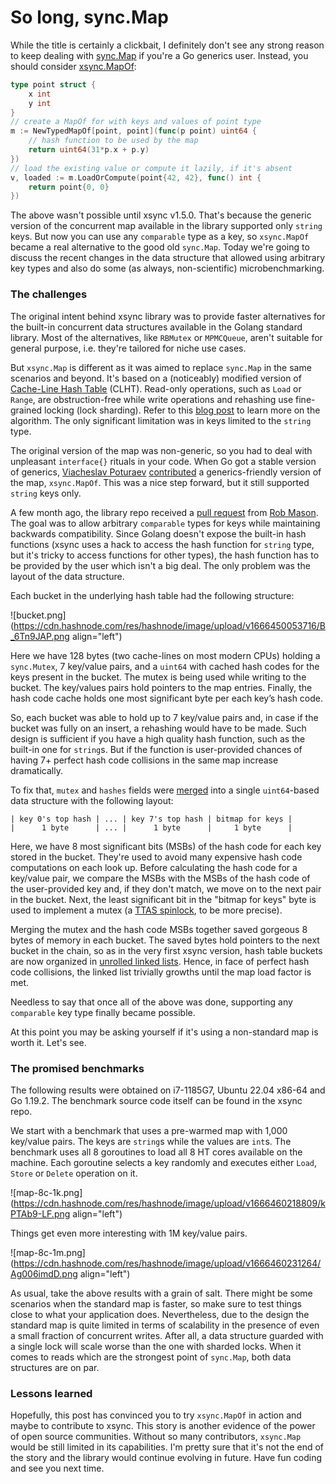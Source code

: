 # So long, sync.Map

While the title is certainly a clickbait, I definitely don't see any strong reason to keep dealing with [sync.Map](https://pkg.go.dev/sync#Map) if you're a Go generics user. Instead, you should consider [xsync.MapOf](https://pkg.go.dev/github.com/puzpuzpuz/xsync#MapOf):

```go
type point struct {
    x int
    y int
}
// create a MapOf for with keys and values of point type
m := NewTypedMapOf[point, point](func(p point) uint64 {
    // hash function to be used by the map
	return uint64(31*p.x + p.y)
})
// load the existing value or compute it lazily, if it's absent
v, loaded := m.LoadOrCompute(point{42, 42}, func() int {
	return point{0, 0}
})
```

The above wasn't possible until xsync v1.5.0. That's because the generic version of the concurrent map available in the library supported only `string` keys. But now you can use any `comparable` type as a key, so `xsync.MapOf` became a real alternative to the good old `sync.Map`. Today we're going to discuss the recent changes in the data structure that allowed using arbitrary key types and also do some (as always, non-scientific) microbenchmarking.

### The challenges

The original intent behind xsync library was to provide faster alternatives for the built-in concurrent data structures available in the Golang standard library. Most of the alternatives, like `RBMutex` or `MPMCQueue`, aren't suitable for general purpose, i.e. they're tailored for niche use cases.

But `xsync.Map` is different as it was aimed to replace `sync.Map` in the same scenarios and beyond. It's based on a (noticeably) modified version of [Cache-Line Hash Table](https://github.com/LPD-EPFL/CLHT) (CLHT). Read-only operations, such as `Load` or `Range`, are obstruction-free while write operations and rehashing use fine-grained locking (lock sharding). Refer to this [blog post](https://gopheradvent.com/calendar/2021/journey-to-a-faster-concurrent-map/) to learn more on the algorithm. The only significant limitation was in keys limited to the `string` type.

The original version of the map was non-generic, so you had to deal with unpleasant `interface{}` rituals in your code. When Go got a stable version of generics, [Viacheslav Poturaev](https://github.com/vearutop) [contributed](https://github.com/puzpuzpuz/xsync/pull/34) a generics-friendly version of the map, `xsync.MapOf`. This was a nice step forward, but it still supported `string` keys only.

A few month ago, the library repo received a [pull request](https://github.com/puzpuzpuz/xsync/pull/46) from [Rob Mason](https://github.com/iamcalledrob). The goal was to allow arbitrary `comparable` types for keys while maintaining backwards compatibility. Since Golang doesn't expose the built-in hash functions (xsync uses a hack to access the hash function for `string` type, but it's tricky to access functions for other types), the hash function has to be provided by the user which isn't a big deal. The only problem was the layout of the data structure.

Each bucket in the underlying hash table had the following structure:

![bucket.png](https://cdn.hashnode.com/res/hashnode/image/upload/v1666450053716/B_6Tn9JAP.png align="left")

Here we have 128 bytes (two cache-lines on most modern CPUs) holding a `sync.Mutex`, 7 key/value pairs, and a `uint64` with cached hash codes for the keys present in the bucket. The mutex is being used while writing to the bucket. The key/values pairs hold pointers to the map entries. Finally, the hash code cache holds one most significant byte per each key’s hash code.

So, each bucket was able to hold up to 7 key/value pairs and, in case if the bucket was fully on an insert, a rehashing would have to be made. Such design is sufficient if you have a high quality hash function, such as the built-in one for `string`s. But if the function is user-provided chances of having 7+ perfect hash code collisions in the same map increase dramatically.

To fix that, `mutex` and `hashes` fields were [merged](https://github.com/puzpuzpuz/xsync/pull/48) into a single `uint64`-based data structure with the following layout:

```
| key 0's top hash | ... | key 7's top hash | bitmap for keys |
|      1 byte      | ... |      1 byte      |     1 byte      |
```

Here, we have 8 most significant bits (MSBs) of the hash code for each key stored in the bucket. They're used to avoid many expensive hash code computations on each look up. Before calculating the hash code for a key/value pair, we compare the MSBs with the MSBs of the hash code of the user-provided key and, if they don't match, we move on to the next pair in the bucket. Next, the least significant bit in the "bitmap for keys" byte is used to implement a mutex (a [TTAS spinlock](https://puzpuzpuz.dev/benchmarking-non-shared-locks-in-java), to be more precise).

Merging the mutex and the hash code MSBs together saved gorgeous 8 bytes of memory in each bucket. The saved bytes hold pointers to the next bucket in the chain, so as in the very first xsync version, hash table buckets are now organized in [unrolled linked lists](https://en.wikipedia.org/wiki/Unrolled_linked_list). Hence, in face of perfect hash code collisions, the linked list trivially growths until the map load factor is met.

Needless to say that once all of the above was done, supporting any `comparable` key type finally became possible.

At this point you may be asking yourself if it's using a non-standard map is worth it. Let's see.

### The promised benchmarks

The following results were obtained on i7-1185G7, Ubuntu 22.04 x86-64 and Go 1.19.2. The benchmark source code itself can be found in the xsync repo.

We start with a benchmark that uses a pre-warmed map with 1,000 key/value pairs. The keys are `string`s while the values are `int`s. The benchmark uses all 8 goroutines to load all 8 HT cores available on the machine. Each goroutine selects a key randomly and executes either `Load`, `Store` or `Delete` operation on it.

![map-8c-1k.png](https://cdn.hashnode.com/res/hashnode/image/upload/v1666460218809/kPTAb9-LF.png align="left")

Things get even more interesting with 1M key/value pairs.

![map-8c-1m.png](https://cdn.hashnode.com/res/hashnode/image/upload/v1666460231264/Ag006imdD.png align="left")

As usual, take the above results with a grain of salt. There might be some scenarios when the standard map is faster, so make sure to test things close to what your application does. Nevertheless, due to the design the standard map is quite limited in terms of scalability in the presence of even a small fraction of concurrent writes. After all, a data structure guarded with a single lock will scale worse than the one with sharded locks. When it comes to reads which are the strongest point of `sync.Map`, both data structures are on par.

### Lessons learned

Hopefully, this post has convinced you to try `xsync.MapOf` in action and maybe to contribute to xsync. This story is another evidence of the power of open source communities. Without so many contributors, `xsync.Map` would be still limited in its capabilities. I'm pretty sure that it's not the end of the story and the library would continue evolving in future. Have fun coding and see you next time.